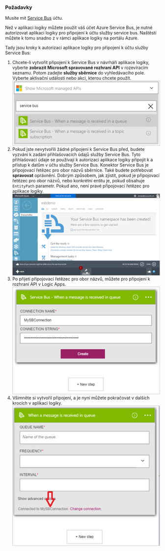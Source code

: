 ### <a name="prerequisites"></a>Požadavky
Musíte mít [Service Bus](https://azure.microsoft.com/services/service-bus/) účtu.  

Než v aplikaci logiky můžete použít váš účet Azure Service Bus, je nutné autorizovat aplikaci logiky pro připojení k účtu služby service bus. Naštěstí můžete k tomu snadno z v rámci aplikace logiky na portálu Azure.  

Tady jsou kroky k autorizaci aplikace logiky pro připojení k účtu služby Service Bus:  

1. Chcete-li vytvořit připojení k Service Bus v návrháři aplikace logiky, vyberte **zobrazit Microsoft spravované rozhraní API** v rozevíracím seznamu. Potom zadejte **služby sběrnice** do vyhledávacího pole. Vyberte aktivační události nebo akci, kterou chcete použít.  
    ![Obrázek připojení služby Service Bus 1](./media/connectors-create-api-servicebus/servicebus-1.png)  
2. Pokud jste nevytvořili žádné připojení k Service Bus před, budete vyzváni k zadání přihlašovacích údajů služby Service Bus. Tyto přihlašovací údaje se používají k autorizaci aplikace logiky připojit k a přístup k datům v účtu služby Service Bus. Konektor Service Bus je připojovací řetězec pro obor názvů sběrnice. Také budete potřebovat **spravovat** oprávnění. Dobrým způsobem, jak zjistit, pokud je připojovací řetězec pro obor názvů, nebo konkrétní entitu je, pokud obsahuje `EntityPath` parametr. Pokud ano, není pravé připojovací řetězec pro aplikace logiky.  
    ![Připojovací řetězec sběrnice služeb](./media/connectors-create-api-servicebus/connectionstring.png)
3. Po přijetí připojovací řetězec pro obor názvů, můžete pro připojení k rozhraní API v Logic Apps.  
    ![Obrázek připojení služby Service Bus 2](./media/connectors-create-api-servicebus/servicebus-2.png)  
4. Všimněte si vytvořil připojení, a je nyní můžete pokračovat v dalších krocích v aplikaci logiky.  
    ![Obrázek připojení služby Service Bus 3](./media/connectors-create-api-servicebus/servicebus-3.png)   

